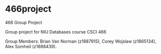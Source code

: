 # 466project

466 Group Project

Group project for NIU Databases course CSCI 466

Group Members: 
Brian Van Norman (z1887915),
Corey Wojslaw (z1865134),
Alex Somheil (z1888439).
